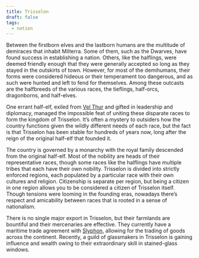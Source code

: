 ```yaml
---
title: Trisselon
draft: false
tags:
  - nation
---
```


Between the firstborn elves and the lastborn humans are the multitude of demiraces that inhabit Milterra. Some of them, such as the Dwarves, have found success in establishing a nation. Others, like the halflings, were deemed friendly enough that they were generally accepted so long as they stayed in the outskirts of town. However, for most of the demihumans, their forms were considered hideous or their temperament too dangerous, and as such were hunted and left to fend for themselves. Among these outcasts are the halfbreeds of the various races, the tieflings, half-orcs, dragonborns, and half-elves.

One errant half-elf, exiled from [Vel Thur](5.%20Locations/Vel%20Thur/Vel%20Thur.md) and gifted in leadership and diplomacy, managed the impossible feat of uniting these disparate races to form the kingdom of Trisselon. It’s often a mystery to outsiders how the country functions given the wildly different needs of each race, but the fact is that Trisselon has been stable for hundreds of years now, long after the reign of the original half-elf that founded it.

The country is governed by a monarchy with the royal family descended from the original half-elf. Most of the nobility are heads of their representative races, though some races like the halflings have multiple tribes that each have their own nobility. Trisselon is divided into strictly enforced regions, each populated by a particular race with their own cultures and religion. Citizenship is separate per region, but being a citizen in one region allows you to be considered a citizen of Trisselon itself. Though tensions were looming in the founding eras, nowadays there’s respect and amicability between races that is rooted in a sense of nationalism.

There is no single major export in Trisselon, but their farmlands are bountiful and their mercenaries are effective. They currently have a maritime trade agreement with [Slyphon](5.%20Locations/Slyphon/Slyphon.md), allowing for the trading of goods across the continent. Recently, a guild of glassmakers in Trisselon is gaining influence and wealth owing to their extraordinary skill in stained-glass windows.